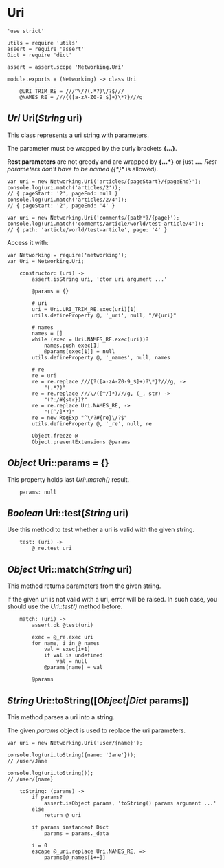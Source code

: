 Uri
===

	'use strict'

	utils = require 'utils'
	assert = require 'assert'
	Dict = require 'dict'

	assert = assert.scope 'Networking.Uri'

	module.exports = (Networking) -> class Uri

		@URI_TRIM_RE = ///^\/?(.*?)\/?$///
		@NAMES_RE = ///{([a-zA-Z0-9_$]+)\*?}///g

*Uri* Uri(*String* uri)
-----------------------

This class represents a uri string with parameters.

The parameter must be wrapped by the curly brackets **{…}**.

**Rest parameters** are not greedy and are wrapped by **{…*}** or just **…***.
Rest parameters don't have to be named (**{*}** is allowed).

```
var uri = new Networking.Uri('articles/{pageStart}/{pageEnd}');
console.log(uri.match('articles/2'));
// { pageStart: '2', pageEnd: null }
console.log(uri.match('articles/2/4'));
// { pageStart: '2', pageEnd: '4' }

var uri = new Networking.Uri('comments/{path*}/{page}');
console.log(uri.match('comments/article/world/test-article/4'));
// { path: 'article/world/test-article', page: '4' }
```

Access it with:
```
var Networking = require('networking');
var Uri = Networking.Uri;
```

		constructor: (uri) ->
			assert.isString uri, 'ctor uri argument ...'

			@params = {}

			# uri
			uri = Uri.URI_TRIM_RE.exec(uri)[1]
			utils.defineProperty @, '_uri', null, "/#{uri}"

			# names
			names = []
			while (exec = Uri.NAMES_RE.exec(uri))?
				names.push exec[1]
				@params[exec[1]] = null
			utils.defineProperty @, '_names', null, names

			# re
			re = uri
			re = re.replace ///{?([a-zA-Z0-9_$]+)?\*}?///g, ->
				"(.*?)"
			re = re.replace ///\/([^/]*)///g, (_, str) ->
				"(?:/#{str})?"
			re = re.replace Uri.NAMES_RE, ->
				"([^/]*?)"
			re = new RegExp "^\/?#{re}\/?$"
			utils.defineProperty @, '_re', null, re

			Object.freeze @
			Object.preventExtensions @params

*Object* Uri::params = {}
-------------------------

This property holds last *Uri::match()* result.

		params: null

*Boolean* Uri::test(*String* uri)
---------------------------------

Use this method to test whether a uri is valid with the given string.

		test: (uri) ->
			@_re.test uri

*Object* Uri::match(*String* uri)
---------------------------------

This method returns parameters from the given string.

If the given uri is not valid with a uri, error will be raised.
In such case, you should use the *Uri::test()* method before.

		match: (uri) ->
			assert.ok @test(uri)

			exec = @_re.exec uri
			for name, i in @_names
				val = exec[i+1]
				if val is undefined
					val = null
				@params[name] = val

			@params

*String* Uri::toString([*Object|Dict* params])
----------------------------------------------

This method parses a uri into a string.

The given *params* object is used to replace the uri parameters.

```
var uri = new Networking.Uri('user/{name}');

console.log(uri.toString({name: 'Jane'}));
// /user/Jane

console.log(uri.toString());
// /user/{name}
```

		toString: (params) ->
			if params?
				assert.isObject params, 'toString() params argument ...'
			else
				return @_uri

			if params instanceof Dict
				params = params._data

			i = 0
			escape @_uri.replace Uri.NAMES_RE, =>
				params[@_names[i++]]

